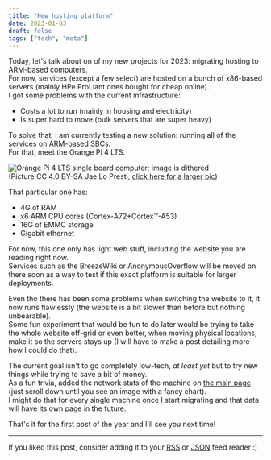 ```yaml
---
title: "New hosting platform"
date: 2023-01-03
draft: false
tags: ["tech", "meta"]
---
```


Today, let's talk about on of my new projects for 2023: migrating hosting to ARM-based computers.  
For now, services (except a few select) are hosted on a bunch of x86-based servers (mainly HPe ProLiant ones bought for cheap online).  
I got some problems with the current infrastructure:
 - Costs a lot to run (mainly in housing and electricity)
 - Is super hard to move (bulk servers that are super heavy)

To solve that, I am currently testing a new solution: running all of the services on ARM-based SBCs.  
For that, meet the Orange Pi 4 LTS.

![Orange Pi 4 LTS single board computer; image is dithered](https://bm.777.tf/wb/pics/sbc-optim-small.jpg)  
(Picture CC 4.0 BY-SA Jae Lo Presti; [click here for  a larger pic](https://bm.777.tf/wb/pics/sbc.jpg))

That particular one has:
 - 4G of RAM
 - x6 ARM CPU cores (Cortex-A72+Cortex™-A53)
 - 16G of EMMC storage
 - Gigabit ethernet

For now, this one only has light web stuff, including the website you are reading right now.  
Services such as the BreezeWiki or AnonymousOverflow will be moved on there soon as a way to test if this exact platform is suitable for larger deployments.

Even tho there has been some problems when switching the website to it, it now runs flawlessly (the website is a bit slower than before but nothing unbearable).  
Some fun experiment that would be fun to do later would be trying to take the whole website off-grid or even better, when moving physical locations, make it so the servers stays up (I will have to make a post detailing more how I could do that).

The current goal isn't to go completely low-tech, *at least yet* but to try new things while trying to save a bit of money.  
As a fun trivia, added the network stats of the machine on [the main page](/) (just scroll down until you see an image with a fancy chart).  
I might do that for every single machine once I start migrating and that data will have its own page in the future.

That's it for the first post of the year and I'll see you next time!

---

If you liked this post, consider adding it to your [RSS](/blog/index.xml) or [JSON](/blog/index.json) feed reader :)
